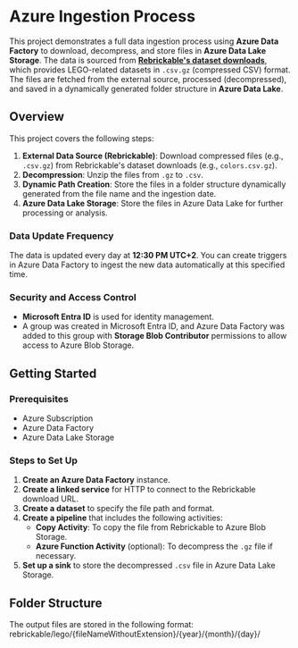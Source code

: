 # Azure Ingestion Process

This project demonstrates a full data ingestion process using **Azure Data Factory** to download, decompress, and store files in **Azure Data Lake Storage**. The data is sourced from **[Rebrickable's dataset downloads](https://rebrickable.com/downloads/)**, which provides LEGO-related datasets in `.csv.gz` (compressed CSV) format. The files are fetched from the external source, processed (decompressed), and saved in a dynamically generated folder structure in **Azure Data Lake**.

## Overview

This project covers the following steps:

1. **External Data Source (Rebrickable)**: Download compressed files (e.g., `.csv.gz`) from Rebrickable's dataset downloads (e.g., `colors.csv.gz`).
2. **Decompression**: Unzip the files from `.gz` to `.csv`.
3. **Dynamic Path Creation**: Store the files in a folder structure dynamically generated from the file name and the ingestion date.
4. **Azure Data Lake Storage**: Store the files in Azure Data Lake for further processing or analysis.

### Data Update Frequency

The data is updated every day at **12:30 PM UTC+2**. You can create triggers in Azure Data Factory to ingest the new data automatically at this specified time.

### Security and Access Control

- **Microsoft Entra ID** is used for identity management.
- A group was created in Microsoft Entra ID, and Azure Data Factory was added to this group with **Storage Blob Contributor** permissions to allow access to Azure Blob Storage.

## Getting Started

### Prerequisites

- Azure Subscription
- Azure Data Factory
- Azure Data Lake Storage

### Steps to Set Up

1. **Create an Azure Data Factory** instance.
2. **Create a linked service** for HTTP to connect to the Rebrickable download URL.
3. **Create a dataset** to specify the file path and format.
4. **Create a pipeline** that includes the following activities:
   - **Copy Activity**: To copy the file from Rebrickable to Azure Blob Storage.
   - **Azure Function Activity** (optional): To decompress the `.gz` file if necessary.
5. **Set up a sink** to store the decompressed `.csv` file in Azure Data Lake Storage.

## Folder Structure

The output files are stored in the following format:
rebrickable/lego/{fileNameWithoutExtension}/{year}/{month}/{day}/
